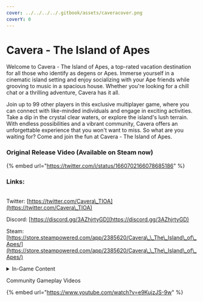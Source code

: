 ```yaml
---
cover: ../../../../.gitbook/assets/caveracover.png
coverY: 0
---
```


# Cavera - The Island of Apes

Welcome to Cavera - The Island of Apes, a top-rated vacation destination for all those who identify as degens or Apes. Immerse yourself in a cinematic island setting and enjoy socializing with your Ape friends while grooving to music in a spacious house. Whether you're looking for a chill chat or a thrilling adventure, Cavera has it all.

Join up to 99 other players in this exclusive multiplayer game, where you can connect with like-minded individuals and engage in exciting activities. Take a dip in the crystal clear waters, or explore the island's lush terrain. With endless possibilities and a vibrant community, Cavera offers an unforgettable experience that you won't want to miss. So what are you waiting for? Come and join the fun at Cavera - The Island of Apes.



### Original Release Video (Available on Steam now)

{% embed url="https://twitter.com/i/status/1660702166078685186" %}

### Links:

\
Twitter: [https://twitter.com/Cavera\_TIOA](https://twitter.com/Cavera\_TIOA)

Discord: [https://discord.gg/3AZhjrtyGD](https://discord.gg/3AZhjrtyGD)

Steam: [https://store.steampowered.com/app/2385620/Cavera\_\_The\_Island\_of\_Apes/](https://store.steampowered.com/app/2385620/Cavera\_\_The\_Island\_of\_Apes/)



<details>

<summary>In-Game Content</summary>

![](<../../../../.gitbook/assets/image (16).png>)![](<../../../../.gitbook/assets/image (4).png>)![](<../../../../.gitbook/assets/image (13).png>)

</details>

Community Gameplay Videos

{% embed url="https://www.youtube.com/watch?v=e9KujzJS-9w" %}

